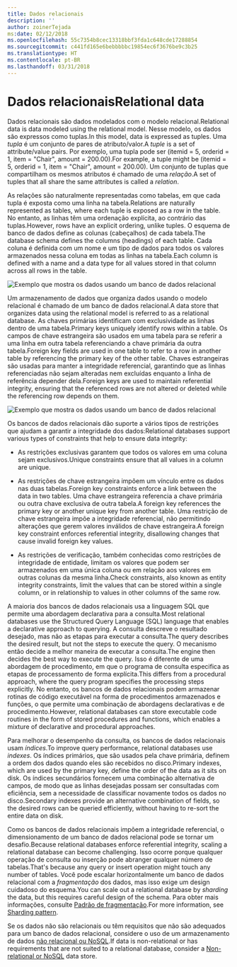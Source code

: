 ```yaml
---
title: Dados relacionais
description: ''
author: zoinerTejada
ms:date: 02/12/2018
ms.openlocfilehash: 55c7354b8cec13318bbf3fda1c648cde17288854
ms.sourcegitcommit: c441fd165e6bebbbbbc19854ec6f3676be9c3b25
ms.translationtype: HT
ms.contentlocale: pt-BR
ms.lasthandoff: 03/31/2018
---
```

# <a name="relational-data"></a><span data-ttu-id="75cec-102">Dados relacionais</span><span class="sxs-lookup"><span data-stu-id="75cec-102">Relational data</span></span>

<span data-ttu-id="75cec-103">Dados relacionais são dados modelados com o modelo relacional.</span><span class="sxs-lookup"><span data-stu-id="75cec-103">Relational data is data modeled using the relational model.</span></span> <span data-ttu-id="75cec-104">Nesse modelo, os dados são expressos como tuplas.</span><span class="sxs-lookup"><span data-stu-id="75cec-104">In this model, data is expressed as tuples.</span></span> <span data-ttu-id="75cec-105">Uma *tupla* é um conjunto de pares de atributo/valor.</span><span class="sxs-lookup"><span data-stu-id="75cec-105">A *tuple* is a set of attribute/value pairs.</span></span> <span data-ttu-id="75cec-106">Por exemplo, uma tupla pode ser (itemid = 5, orderid = 1, item = "Chair", amount = 200.00).</span><span class="sxs-lookup"><span data-stu-id="75cec-106">For example, a tuple might be (itemid = 5, orderid = 1, item = "Chair", amount = 200.00).</span></span> <span data-ttu-id="75cec-107">Um conjunto de tuplas que compartilham os mesmos atributos é chamado de uma *relação*.</span><span class="sxs-lookup"><span data-stu-id="75cec-107">A set of tuples that all share the same attributes is called a *relation*.</span></span> 

<span data-ttu-id="75cec-108">As relações são naturalmente representadas como tabelas, em que cada tupla é exposta como uma linha na tabela.</span><span class="sxs-lookup"><span data-stu-id="75cec-108">Relations are naturally represented as tables, where each tuple is exposed as a row in the table.</span></span> <span data-ttu-id="75cec-109">No entanto, as linhas têm uma ordenação explícita, ao contrário das tuplas.</span><span class="sxs-lookup"><span data-stu-id="75cec-109">However, rows have an explicit ordering, unlike tuples.</span></span> <span data-ttu-id="75cec-110">O esquema de banco de dados define as colunas (cabeçalhos) de cada tabela.</span><span class="sxs-lookup"><span data-stu-id="75cec-110">The database schema defines the columns (headings) of each table.</span></span> <span data-ttu-id="75cec-111">Cada coluna é definida com um nome e um tipo de dados para todos os valores armazenados nessa coluna em todas as linhas na tabela.</span><span class="sxs-lookup"><span data-stu-id="75cec-111">Each column is defined with a name and a data type for all values stored in that column across all rows in the table.</span></span>

![Exemplo que mostra os dados usando um banco de dados relacional](./images/example-relational.png)

<span data-ttu-id="75cec-113">Um armazenamento de dados que organiza dados usando o modelo relacional é chamado de um banco de dados relacional.</span><span class="sxs-lookup"><span data-stu-id="75cec-113">A data store that organizes data using the relational model is referred to as a relational database.</span></span> <span data-ttu-id="75cec-114">As chaves primárias identificam com exclusividade as linhas dentro de uma tabela.</span><span class="sxs-lookup"><span data-stu-id="75cec-114">Primary keys uniquely identify rows within a table.</span></span> <span data-ttu-id="75cec-115">Os campos de chave estrangeira são usados em uma tabela para se referir a uma linha em outra tabela referenciando a chave primária da outra tabela.</span><span class="sxs-lookup"><span data-stu-id="75cec-115">Foreign key fields are used in one table to refer to a row in another table by referencing the primary key of the other table.</span></span> <span data-ttu-id="75cec-116">Chaves estrangeiras são usadas para manter a integridade referencial, garantindo que as linhas referenciadas não sejam alteradas nem excluídas enquanto a linha de referência depender dela.</span><span class="sxs-lookup"><span data-stu-id="75cec-116">Foreign keys are used to maintain referential integrity, ensuring that the referenced rows are not altered or deleted while the referencing row depends on them.</span></span> 

![Exemplo que mostra os dados usando um banco de dados relacional](./images/example-relational2.png)

<span data-ttu-id="75cec-118">Os bancos de dados relacionais dão suporte a vários tipos de restrições que ajudam a garantir a integridade dos dados:</span><span class="sxs-lookup"><span data-stu-id="75cec-118">Relational databases support various types of constraints that help to ensure data integrity:</span></span>

- <span data-ttu-id="75cec-119">As restrições exclusivas garantem que todos os valores em uma coluna sejam exclusivos.</span><span class="sxs-lookup"><span data-stu-id="75cec-119">Unique constraints ensure that all values in a column are unique.</span></span> 

- <span data-ttu-id="75cec-120">As restrições de chave estrangeira impõem um vínculo entre os dados nas duas tabelas.</span><span class="sxs-lookup"><span data-stu-id="75cec-120">Foreign key constraints enforce a link between the data in two tables.</span></span> <span data-ttu-id="75cec-121">Uma chave estrangeira referencia a chave primária ou outra chave exclusiva de outra tabela.</span><span class="sxs-lookup"><span data-stu-id="75cec-121">A foreign key references the primary key or another unique key from another table.</span></span> <span data-ttu-id="75cec-122">Uma restrição de chave estrangeira impõe a integridade referencial, não permitindo alterações que gerem valores inválidos de chave estrangeira.</span><span class="sxs-lookup"><span data-stu-id="75cec-122">A foreign key constraint enforces referential integrity, disallowing changes that cause invalid foreign key values.</span></span>

- <span data-ttu-id="75cec-123">As restrições de verificação, também conhecidas como restrições de integridade de entidade, limitam os valores que podem ser armazenados em uma única coluna ou em relação aos valores em outras colunas da mesma linha.</span><span class="sxs-lookup"><span data-stu-id="75cec-123">Check constraints, also known as entity integrity constraints, limit the values that can be stored within a single column, or in relationship to values in other columns of the same row.</span></span> 

<span data-ttu-id="75cec-124">A maioria dos bancos de dados relacionais usa a linguagem SQL que permite uma abordagem declarativa para a consulta.</span><span class="sxs-lookup"><span data-stu-id="75cec-124">Most relational databases use the Structured Query Language (SQL) language that enables a declarative approach to querying.</span></span> <span data-ttu-id="75cec-125">A consulta descreve o resultado desejado, mas não as etapas para executar a consulta.</span><span class="sxs-lookup"><span data-stu-id="75cec-125">The query describes the desired result, but not the steps to execute the query.</span></span> <span data-ttu-id="75cec-126">O mecanismo então decide a melhor maneira de executar a consulta.</span><span class="sxs-lookup"><span data-stu-id="75cec-126">The engine then decides the best way to execute the query.</span></span> <span data-ttu-id="75cec-127">Isso é diferente de uma abordagem de procedimento, em que o programa de consulta especifica as etapas de processamento de forma explícita.</span><span class="sxs-lookup"><span data-stu-id="75cec-127">This differs from a procedural approach, where the query program specifies the processing steps explicitly.</span></span> <span data-ttu-id="75cec-128">No entanto, os bancos de dados relacionais podem armazenar rotinas de código executável na forma de procedimentos armazenados e funções, o que permite uma combinação de abordagens declarativas e de procedimento.</span><span class="sxs-lookup"><span data-stu-id="75cec-128">However, relational databases can store executable code routines in the form of stored procedures and functions, which enables a mixture of declarative and procedural approaches.</span></span>

<span data-ttu-id="75cec-129">Para melhorar o desempenho da consulta, os bancos de dados relacionais usam *índices*.</span><span class="sxs-lookup"><span data-stu-id="75cec-129">To improve query performance, relational databases use *indexes*.</span></span> <span data-ttu-id="75cec-130">Os índices primários, que são usados pela chave primária, definem a ordem dos dados quando eles são recebidos no disco.</span><span class="sxs-lookup"><span data-stu-id="75cec-130">Primary indexes, which are used by the primary key, define the order of the data as it sits on disk.</span></span> <span data-ttu-id="75cec-131">Os índices secundários fornecem uma combinação alternativa de campos, de modo que as linhas desejadas possam ser consultadas com eficiência, sem a necessidade de classificar novamente todos os dados no disco.</span><span class="sxs-lookup"><span data-stu-id="75cec-131">Secondary indexes provide an alternative combination of fields, so the desired rows can be queried efficiently, without having to re-sort the entire data on disk.</span></span>

<span data-ttu-id="75cec-132">Como os bancos de dados relacionais impõem a integridade referencial, o dimensionamento de um banco de dados relacional pode se tornar um desafio.</span><span class="sxs-lookup"><span data-stu-id="75cec-132">Because relational databases enforce referential integrity, scaling a relational database can become challenging.</span></span> <span data-ttu-id="75cec-133">Isso ocorre porque qualquer operação de consulta ou inserção pode abranger qualquer número de tabelas.</span><span class="sxs-lookup"><span data-stu-id="75cec-133">That's because any query or insert operation might touch any number of tables.</span></span> <span data-ttu-id="75cec-134">Você pode escalar horizontalmente um banco de dados relacional com a *fragmentação* dos dados, mas isso exige um design cuidadoso do esquema.</span><span class="sxs-lookup"><span data-stu-id="75cec-134">You can scale out a relational database by *sharding* the data, but this requires careful design of the schema.</span></span> <span data-ttu-id="75cec-135">Para obter mais informações, consulte [Padrão de fragmentação](../../patterns/sharding.md).</span><span class="sxs-lookup"><span data-stu-id="75cec-135">For more information, see [Sharding pattern](../../patterns/sharding.md).</span></span>

<span data-ttu-id="75cec-136">Se os dados não são relacionais ou têm requisitos que não são adequados para um banco de dados relacional, considere o uso de um armazenamento de dados [não relacional ou NoSQL](./non-relational-data.md).</span><span class="sxs-lookup"><span data-stu-id="75cec-136">If data is non-relational or has requirements that are not suited to a relational database, consider a [Non-relational or NoSQL](./non-relational-data.md) data store.</span></span>
